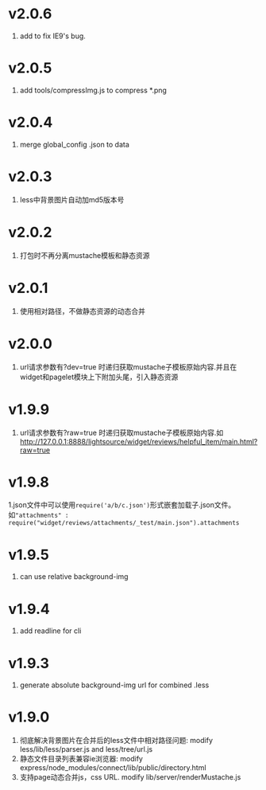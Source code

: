 v2.0.6
==================
1. add <meta http-equiv="X-UA-Compatible" content="IE=edge" /> to fix IE9's bug.

v2.0.5
==================
1. add tools/compressImg.js to compress *.png

v2.0.4
==================
1. merge global_config  .json  to data

v2.0.3
==================
1. less中背景图片自动加md5版本号

v2.0.2
==================
1. 打包时不再分离mustache模板和静态资源

v2.0.1
==================
1. 使用相对路径，不做静态资源的动态合并

v2.0.0
==================
1. url请求参数有?dev=true 时递归获取mustache子模板原始内容.并且在widget和pagelet模块上下附加头尾，引入静态资源

v1.9.9
==================
1. url请求参数有?raw=true 时递归获取mustache子模板原始内容.如 http://127.0.0.1:8888/lightsource/widget/reviews/helpful_item/main.html?raw=true 

v1.9.8
==================
1.json文件中可以使用`require('a/b/c.json')`形式嵌套加载子.json文件。如`"attachments" : require("widget/reviews/attachments/_test/main.json").attachments`

v1.9.5
==================
1. can use relative background-img


v1.9.4
==================
1. add readline for cli


v1.9.3
==================
1. generate absolute background-img url for combined .less

v1.9.0 
==================
1. 彻底解决背景图片在合并后的less文件中相对路径问题: modify less/lib/less/parser.js and less/tree/url.js
2. 静态文件目录列表兼容ie浏览器: modify express/node_modules/connect/lib/public/directory.html
3. 支持page动态合并js，css URL. modify lib/server/renderMustache.js
